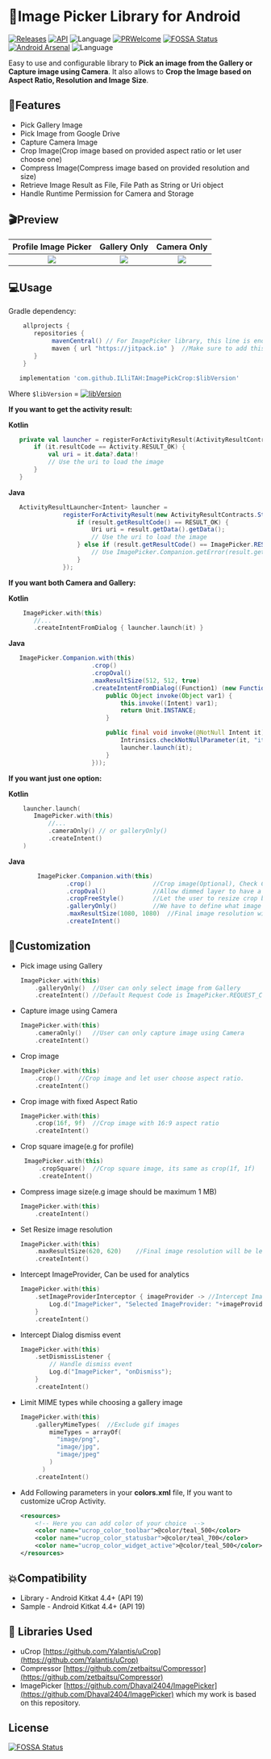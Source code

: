 # 📸Image Picker Library for Android

[![Releases](https://img.shields.io/github/release/drjacky/imagePicker/all.svg?style=flat-square)](https://github.com/drjacky/ImagePicker/releases)
[![API](https://img.shields.io/badge/API-19%2B-brightgreen.svg?style=flat)](https://android-arsenal.com/api?level=19)
![Language](https://img.shields.io/badge/language-Kotlin-orange.svg)
[![PRWelcome](https://img.shields.io/badge/PRs-welcome-brightgreen.svg)](https://github.com/Drjacky/ImagePicker/pulls)
[![FOSSA Status](https://app.fossa.com/api/projects/git%2Bgithub.com%2FDrjacky%2FImagePicker.svg?type=shield)](https://app.fossa.com/projects/git%2Bgithub.com%2FDrjacky%2FImagePicker?ref=badge_shield)
[![Android Arsenal](https://img.shields.io/badge/Android%20Arsenal-ImagePicker-green.svg?style=flat)](https://android-arsenal.com/details/1/8208)
![Language](https://img.shields.io/badge/Kotlin-1.5.31-blue)

Easy to use and configurable library to **Pick an image from the Gallery or Capture image using Camera**. It also allows to **Crop the Image based on Aspect Ratio, Resolution and Image Size**.

## ‍🏍Features

* Pick Gallery Image
* Pick Image from Google Drive
* Capture Camera Image
* Crop Image(Crop image based on provided aspect ratio or let user choose one)
* Compress Image(Compress image based on provided resolution and size)
* Retrieve Image Result as File, File Path as String or Uri object
* Handle Runtime Permission for Camera and Storage

## 🎬Preview


   Profile Image Picker    |         Gallery Only      |       Camera Only        |
:-------------------------:|:-------------------------:|:-------------------------:
![](https://github.com/Drjacky/ImagePicker/blob/master/art/imagepicker_profile_demo.gif)  |  ![](https://github.com/Drjacky/ImagePicker/blob/master/art/imagepicker_gallery_demo.gif)  |  ![](https://github.com/Drjacky/ImagePicker/blob/master/art/imagepicker_camera_demo.gif)

## 💻Usage


Gradle dependency:

```groovy
	allprojects {
	   repositories {
	      	mavenCentral() // For ImagePicker library, this line is enough. Although, it has been published on jitpack as well
           	maven { url "https://jitpack.io" }  //Make sure to add this in your project for uCrop - an internal library
	   }
	}
```

```groovy
   implementation 'com.github.ILliTAH:ImagePickCrop:$libVersion'
```

Where `$libVersion` = [![libVersion](https://img.shields.io/github/release/drjacky/imagePicker/all.svg?style=flat-square)](https://github.com/ILliTAH/ImagePickCrop/releases)

**If you want to get the activity result:**

**Kotlin**

```kotlin
   private val launcher = registerForActivityResult(ActivityResultContracts.StartActivityForResult()) {
       if (it.resultCode == Activity.RESULT_OK) {
           val uri = it.data?.data!!
           // Use the uri to load the image
       }
   }
```

**Java**

```java
   ActivityResultLauncher<Intent> launcher =
               registerForActivityResult(new ActivityResultContracts.StartActivityForResult(), (ActivityResult result) -> {
                   if (result.getResultCode() == RESULT_OK) {
                       Uri uri = result.getData().getData();
                       // Use the uri to load the image
                   } else if (result.getResultCode() == ImagePicker.RESULT_ERROR) {
                       // Use ImagePicker.Companion.getError(result.getData()) to show an error
                   }
               });
```

**If you want both Camera and Gallery:**

**Kotlin**

```kotlin
    ImagePicker.with(this)
       //...
       .createIntentFromDialog { launcher.launch(it) }
```

**Java**

```java
   ImagePicker.Companion.with(this)
                       .crop()
                       .cropOval()
                       .maxResultSize(512, 512, true)
                       .createIntentFromDialog((Function1) (new Function1() {
                           public Object invoke(Object var1) {
                               this.invoke((Intent) var1);
                               return Unit.INSTANCE;
                           }

                           public final void invoke(@NotNull Intent it) {
                               Intrinsics.checkNotNullParameter(it, "it");
                               launcher.launch(it);
                           }
                       }));
```

**If you want just one option:**

**Kotlin**

```kotlin
    launcher.launch(
       ImagePicker.with(this)
           //...
           .cameraOnly() // or galleryOnly()
           .createIntent()
    )
```

**Java**

```java
        ImagePicker.Companion.with(this)
                .crop()	    			//Crop image(Optional), Check Customization for more option
                .cropOval()	    		//Allow dimmed layer to have a circle inside
                .cropFreeStyle()	    //Let the user to resize crop bounds
                .galleryOnly()          //We have to define what image provider we want to use
                .maxResultSize(1080, 1080)	//Final image resolution will be less than 1080 x 1080(Optional)
                .createIntent()
```

## 🎨Customization

 *  Pick image using Gallery

    ```kotlin
	ImagePicker.with(this)
		.galleryOnly()	//User can only select image from Gallery
		.createIntent()	//Default Request Code is ImagePicker.REQUEST_CODE
    ```

 *  Capture image using Camera

    ```kotlin
	ImagePicker.with(this)
		.cameraOnly()	//User can only capture image using Camera
		.createIntent()
    ```
 *  Crop image

    ```kotlin
    ImagePicker.with(this)
		.crop()	    //Crop image and let user choose aspect ratio.
		.createIntent()
    ```
 *  Crop image with fixed Aspect Ratio

    ```kotlin
    ImagePicker.with(this)
		.crop(16f, 9f)	//Crop image with 16:9 aspect ratio
		.createIntent()
    ```
 *  Crop square image(e.g for profile)

    ```kotlin
     ImagePicker.with(this)
         .cropSquare()	//Crop square image, its same as crop(1f, 1f)
         .createIntent()
    ```
 *  Compress image size(e.g image should be maximum 1 MB)

    ```kotlin
    ImagePicker.with(this)
		.createIntent()
    ```
 *  Set Resize image resolution

    ```kotlin
    ImagePicker.with(this)
		.maxResultSize(620, 620)	//Final image resolution will be less than 620 x 620
		.createIntent()
    ```
 *  Intercept ImageProvider, Can be used for analytics

    ```kotlin
    ImagePicker.with(this)
        .setImageProviderInterceptor { imageProvider -> //Intercept ImageProvider
            Log.d("ImagePicker", "Selected ImageProvider: "+imageProvider.name)
        }
        .createIntent()
    ```
 *  Intercept Dialog dismiss event

    ```kotlin
    ImagePicker.with(this)
    	.setDismissListener {
    		// Handle dismiss event
    		Log.d("ImagePicker", "onDismiss");
    	}
    	.createIntent()
    ```
 *  Limit MIME types while choosing a gallery image

    ```kotlin
    ImagePicker.with(this)
        .galleryMimeTypes(  //Exclude gif images
            mimeTypes = arrayOf(
              "image/png",
              "image/jpg",
              "image/jpeg"
            )
          )
        .createIntent()
    ```

 *  Add Following parameters in your **colors.xml** file, If you want to customize uCrop Activity.

    ```xml
    <resources>
        <!-- Here you can add color of your choice  -->
        <color name="ucrop_color_toolbar">@color/teal_500</color>
        <color name="ucrop_color_statusbar">@color/teal_700</color>
        <color name="ucrop_color_widget_active">@color/teal_500</color>
    </resources>
    ```

## 💥Compatibility

  * Library - Android Kitkat 4.4+ (API 19)
  * Sample - Android Kitkat 4.4+ (API 19)

## 📃 Libraries Used
* uCrop [https://github.com/Yalantis/uCrop](https://github.com/Yalantis/uCrop)
* Compressor [https://github.com/zetbaitsu/Compressor](https://github.com/zetbaitsu/Compressor)
* ImagePicker [https://github.com/Dhaval2404/ImagePicker](https://github.com/Dhaval2404/ImagePicker) which my work is based on this repository.

## License

[![FOSSA Status](https://app.fossa.com/api/projects/git%2Bgithub.com%2FDrjacky%2FImagePicker.svg?type=large)](https://app.fossa.com/projects/git%2Bgithub.com%2FDrjacky%2FImagePicker?ref=badge_large)